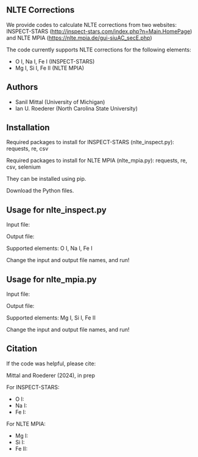 NLTE Corrections
--------
We provide codes to calculate NLTE corrections from two websites: INSPECT-STARS (http://inspect-stars.com/index.php?n=Main.HomePage) and NLTE MPIA (https://nlte.mpia.de/gui-siuAC_secE.php)

The code currently supports NLTE corrections for the following elements: 

* O I, Na I, Fe I (INSPECT-STARS)
* Mg I, Si I, Fe II (NLTE MPIA)

Authors
-------
 - Sanil Mittal (University of Michigan)
 - Ian U. Roederer (North Carolina State University)

Installation
------------
Required packages to install for INSPECT-STARS (nlte_inspect.py):
requests, re, csv

Required packages to install for NLTE MPIA (nlte_mpia.py):
requests, re, csv, selenium

They can be installed using pip.

Download the Python files.

Usage for nlte_inspect.py
-----
Input file:

Output file: 

Supported elements: O I, Na I, Fe I

Change the input and output file names, and run!

Usage for nlte_mpia.py
-----
Input file:

Output file: 

Supported elements: Mg I, Si I, Fe II 

Change the input and output file names, and run!

Citation
-----
If the code was helpful, please cite:

Mittal and Roederer (2024), in prep

For INSPECT-STARS:

- O I:
- Na I:
- Fe I:

For NLTE MPIA:

- Mg I:
- Si I:
- Fe II:
